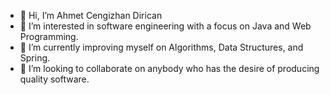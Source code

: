- 👋 Hi, I’m Ahmet Cengizhan Dirican
- 👀 I’m interested in software engineering with a focus on Java and Web Programming.
- 🌱 I’m currently improving myself on Algorithms, Data Structures, and Spring.
- 💞️ I’m looking to collaborate on anybody who has the desire of producing quality software. 

<!---
acdirican/acdirican is a ✨ special ✨ repository because its `README.md` (this file) appears on your GitHub profile.
You can click the Preview link to take a look at your changes.
--->
